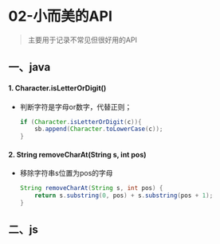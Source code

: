 # 02-小而美的API

>主要用于记录不常见但很好用的API



## 一、java

#### 1. Character.isLetterOrDigit()

- 判断字符是字母or数字，代替正则；

  ```java
  if (Character.isLetterOrDigit(c)){
      sb.append(Character.toLowerCase(c));
  }
  ```

  

#### 2.  String removeCharAt(String s, int pos)

- 移除字符串s位置为pos的字母

  ```java
  String removeCharAt(String s, int pos) {
      return s.substring(0, pos) + s.substring(pos + 1);
  }
  ```

  



## 二、js

